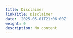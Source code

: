 ```yaml
---
title: Disclaimer
linkTitle: Disclaimer
date: '2025-05-01T21:06:00Z'
weight: 0
description: No content
---
```



